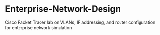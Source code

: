 # Enterprise-Network-Design
Cisco Packet Tracer lab on VLANs, IP addressing, and router configuration for enterprise network simulation
